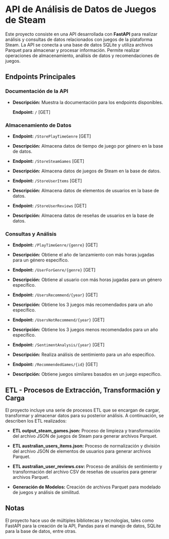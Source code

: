 # API de Análisis de Datos de Juegos de Steam

Este proyecto consiste en una API desarrollada con **FastAPI** para realizar análisis y consultas de datos relacionados con juegos de la plataforma Steam. La API se conecta a una base de datos SQLite y utiliza archivos Parquet para almacenar y procesar información. Permite realizar operaciones de almacenamiento, análisis de datos y recomendaciones de juegos.

## Endpoints Principales

### Documentación de la API

- **Descripción:** Muestra la documentación para los endpoints disponibles.

    **Endpoint:** `/` [GET]
    
### Almacenamiento de Datos

- **Endpoint:** `/StorePlayTimeGenre` [GET]
- **Descripción:** Almacena datos de tiempo de juego por género en la base de datos.

- **Endpoint:** `/StoreSteamGames` [GET]
- **Descripción:** Almacena datos de juegos de Steam en la base de datos.

- **Endpoint:** `/StoreUserItems` [GET]
- **Descripción:** Almacena datos de elementos de usuarios en la base de datos.

- **Endpoint:** `/StoreUserReviews` [GET]
- **Descripción:** Almacena datos de reseñas de usuarios en la base de datos.

### Consultas y Análisis

- **Endpoint:** `/PlayTimeGenre/{genre}` [GET]
- **Descripción:** Obtiene el año de lanzamiento con más horas jugadas para un género específico.

- **Endpoint:** `/UserForGenre/{genre}` [GET]
- **Descripción:** Obtiene al usuario con más horas jugadas para un género específico.

- **Endpoint:** `/UsersRecommend/{year}` [GET]
- **Descripción:** Obtiene los 3 juegos más recomendados para un año específico.

- **Endpoint:** `/UsersNotRecommend/{year}` [GET]
- **Descripción:** Obtiene los 3 juegos menos recomendados para un año específico.

- **Endpoint:** `/SentimentAnalysis/{year}` [GET]
- **Descripción:** Realiza análisis de sentimiento para un año específico.

- **Endpoint:** `/RecommendedGames/{id}` [GET]
- **Descripción:** Obtiene juegos similares basados en un juego específico.

## ETL - Procesos de Extracción, Transformación y Carga

El proyecto incluye una serie de procesos ETL que se encargan de cargar, transformar y almacenar datos para su posterior análisis. A continuación, se describen los ETL realizados:

- **ETL output_steam_games.json:** Proceso de limpieza y transformación del archivo JSON de juegos de Steam para generar archivos Parquet.

- **ETL australian_users_items.json:** Proceso de normalización y división del archivo JSON de elementos de usuarios para generar archivos Parquet.

- **ETL australian_user_reviews.csv:** Proceso de análisis de sentimiento y transformación del archivo CSV de reseñas de usuarios para generar archivos Parquet.

- **Generación de Modelos:** Creación de archivos Parquet para modelado de juegos y análisis de similitud.

## Notas

El proyecto hace uso de múltiples bibliotecas y tecnologías, tales como FastAPI para la creación de la API, Pandas para el manejo de datos, SQLite para la base de datos, entre otras.